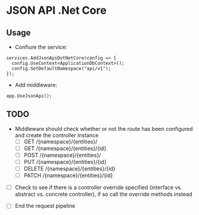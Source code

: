 # JSON API .Net Core

## Usage

- Confiure the service:

```
services.AddJsonApiDotNetCore(config => {
  config.UseContext<ApplicationDbContext>();
  config.SetDefaultNamespace("api/v1");
});
```

- Add middleware:

```
app.UseJsonApi();
```


## TODO

- Middleware should check whether or not the route has been configured and create the controller instance
  - [ ] GET /{namespace}/{entities}/
  - [ ] GET /{namespace}/{entities}/{id}
  - [ ] POST /{namespace}/{entities}/
  - [ ] PUT /{namespace}/{entities}/{id}
  - [ ] DELETE /{namespace}/{entities}/{id}
  - [ ] PATCH /{namespace}/{entities}/{id}
- [ ] Check to see if there is a controller override specified (interface vs. abstract vs. concrete controller), if so call the override methods instead
- [ ] End the request pipeline


